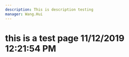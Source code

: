 ```yaml
---
description: This is description testing
manager: Wang.Hui
---
```

# this is a test page 11/12/2019 12:21:54 PM